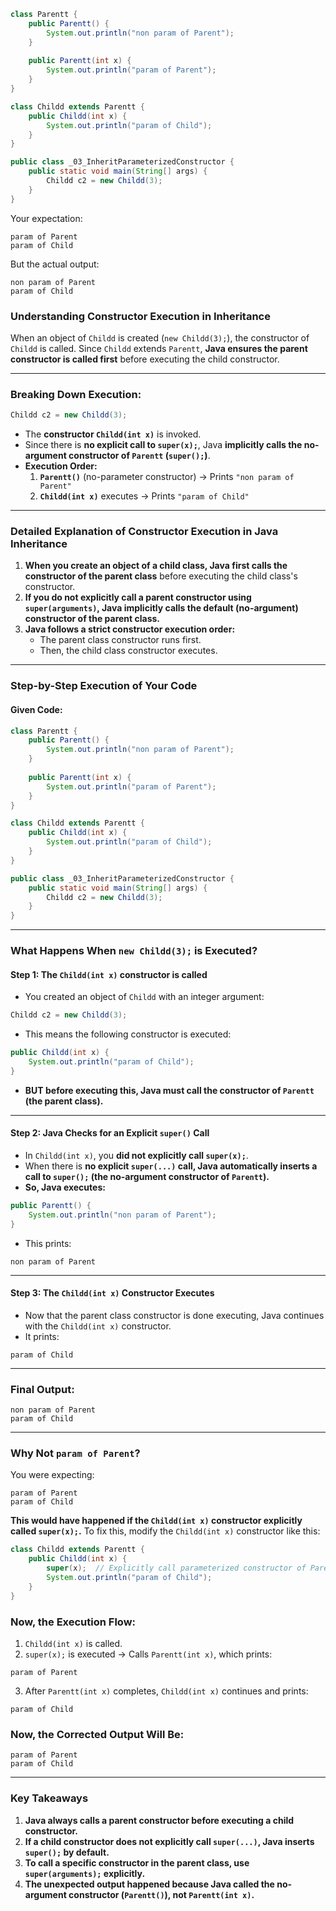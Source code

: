 
```java
class Parentt {
    public Parentt() {
        System.out.println("non param of Parent");
    }
    
    public Parentt(int x) {
        System.out.println("param of Parent");
    }
}

class Childd extends Parentt {
    public Childd(int x) {
        System.out.println("param of Child");
    }
}

public class _03_InheritParameterizedConstructor {
    public static void main(String[] args) {
        Childd c2 = new Childd(3);
    }
}
```


Your expectation:

```shell
param of Parent
param of Child
```

But the actual output:

```shell
non param of Parent
param of Child
```

### **Understanding Constructor Execution in Inheritance**

When an object of `Childd` is created (`new Childd(3);`), the constructor of `Childd` is called. Since `Childd` extends `Parentt`, **Java ensures the parent constructor is called first** before executing the child constructor.

---

### **Breaking Down Execution:**

```java
Childd c2 = new Childd(3);
```

- The **constructor `Childd(int x)`** is invoked.
- Since there is **no explicit call to `super(x);`**, Java **implicitly calls the no-argument constructor of `Parentt` (`super();`)**.
- **Execution Order:**
    1. **`Parentt()`** (no-parameter constructor) → Prints `"non param of Parent"`
    2. **`Childd(int x)`** executes → Prints `"param of Child"`


---


### **Detailed Explanation of Constructor Execution in Java Inheritance**


1. **When you create an object of a child class, Java first calls the constructor of the parent class** before executing the child class's constructor.
2. **If you do not explicitly call a parent constructor using `super(arguments)`, Java implicitly calls the default (no-argument) constructor of the parent class.**
3. **Java follows a strict constructor execution order:**
    - The parent class constructor runs first.
    - Then, the child class constructor executes.

---

### **Step-by-Step Execution of Your Code**

#### **Given Code:**

```java
class Parentt {
    public Parentt() {
        System.out.println("non param of Parent");
    }
    
    public Parentt(int x) {
        System.out.println("param of Parent");
    }
}

class Childd extends Parentt {
    public Childd(int x) {
        System.out.println("param of Child");
    }
}

public class _03_InheritParameterizedConstructor {
    public static void main(String[] args) {
        Childd c2 = new Childd(3);
    }
}
```

---

### **What Happens When `new Childd(3);` is Executed?**

#### **Step 1: The `Childd(int x)` constructor is called**

- You created an object of `Childd` with an integer argument:
    
```java
Childd c2 = new Childd(3);
```
    
- This means the following constructor is executed:
    
```java
public Childd(int x) {
    System.out.println("param of Child");
}
```
    
- **BUT before executing this, Java must call the constructor of `Parentt` (the parent class).**

---

#### **Step 2: Java Checks for an Explicit `super()` Call**

- In `Childd(int x)`, you **did not explicitly call `super(x);`**.
- When there is **no explicit `super(...)` call, Java automatically inserts a call to `super();` (the no-argument constructor of `Parentt`).**
- **So, Java executes:**
    
```java
public Parentt() {
    System.out.println("non param of Parent");
}
```
    
- This prints:
    
```shell
non param of Parent
```
    

---

#### **Step 3: The `Childd(int x)` Constructor Executes**

- Now that the parent class constructor is done executing, Java continues with the `Childd(int x)` constructor.
- It prints:
    
```shell
param of Child
```
    

---

### **Final Output:**

```shell
non param of Parent
param of Child
```

---

### **Why Not `param of Parent`?**

You were expecting:

```shell
param of Parent
param of Child
```

**This would have happened if the `Childd(int x)` constructor explicitly called `super(x);`.**
To fix this, modify the `Childd(int x)` constructor like this:

```java
class Childd extends Parentt {
    public Childd(int x) {
        super(x);  // Explicitly call parameterized constructor of Parentt
        System.out.println("param of Child");
    }
}
```

### **Now, the Execution Flow:**

1. `Childd(int x)` is called.
2. `super(x);` is executed → Calls `Parentt(int x)`, which prints:
    
```shell
param of Parent
```
    
3. After `Parentt(int x)` completes, `Childd(int x)` continues and prints:
    
```shell
param of Child
```
    

### **Now, the Corrected Output Will Be:**

```shell
param of Parent
param of Child
```

---

### **Key Takeaways**

1. **Java always calls a parent constructor before executing a child constructor.**
2. **If a child constructor does not explicitly call `super(...)`, Java inserts `super();` by default.**
3. **To call a specific constructor in the parent class, use `super(arguments);` explicitly.**
4. **The unexpected output happened because Java called the no-argument constructor (`Parentt()`), not `Parentt(int x)`.**